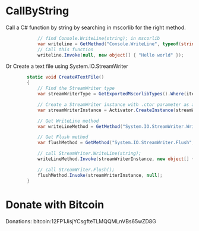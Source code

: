 # CallByString 

Call a C# function by string by searching in mscorlib for the right method.
```c#
            // find Console.WriteLine(string); in mscorlib 
            var writeline = GetMethod("Console.WriteLine", typeof(string));
            // Call this function
            writeline.Invoke(null, new object[] { "Hello world" });
```

Or Create a text file using System.IO.StreamWriter
```c#
        static void CreateATextFile()
        {
            // Find the StreamWriter type
            var streamWriterType = GetExportedMscorlibTypes().Where(item => item.FullName.Contains("StreamWriter")).First();

            // Create a StreamWriter instance with .ctor parameter as a string (to create a file)
            var streamWriterInstance = Activator.CreateInstance(streamWriterType, "MyFile.txt");

            // Get WriteLine method
            var writeLineMethod = GetMethod("System.IO.StreamWriter.WriteLine", BindingFlags.Public | BindingFlags.Instance, typeof(string));

            // Get Flush method
            var flushMethod = GetMethod("System.IO.StreamWriter.Flush", BindingFlags.Public | BindingFlags.Instance);

            // call StreamWriter.WriteLine(string);
            writeLineMethod.Invoke(streamWriterInstance, new object[] { "Hello world" });

            // call StreamWriter.Flush();
            flushMethod.Invoke(streamWriterInstance, null);
        }
  ```

# Donate with Bitcoin
Donations: bitcoin:12FP1JisjYCsgfteTLMQQMLnVBs65wZD8G
